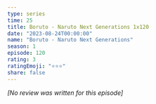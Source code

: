 ```yaml
---
type: series
time: 25
title: Boruto - Naruto Next Generations 1x120
date: "2023-08-24T00:00:00"
name: "Boruto - Naruto Next Generations"
season: 1
episode: 120
rating: 3
ratingEmoji: "⭐️⭐️⭐️"
share: false
---
```


_[No review was written for this episode]_

